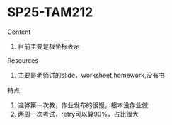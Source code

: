 # SP25-TAM212



Content
1. 目前主要是极坐标表示

Resources
1. 主要是老师讲的slide，worksheet,homework,没有书


特点
1. 谌骅第一次教，作业发布的很慢，根本没作业做
2. 两周一次考试，retry可以算90%，占比很大
